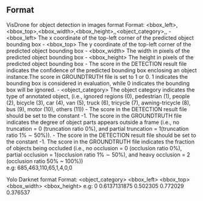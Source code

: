 ## Format

VisDrone for object detection in images format 
    Format: <bbox_left>,<bbox_top>,<bbox_width>,<bbox_height>,<score>,<object_category>,<truncation>,<occlusion>
        - <bbox_left>	The x coordinate of the top-left corner of the predicted object bounding box
        - <bbox_top>	The y coordinate of the top-left corner of the predicted object bounding box
        - <bbox_width>	The width in pixels of the predicted object bounding box
        - <bbox_height>	The height in pixels of the predicted object bounding box
        - <score>	The score in the DETECTION result file indicates the confidence of the predicted bounding 
                    box enclosing an object instance.The score in GROUNDTRUTH file is set to 1 or 0. 
                    1 indicates the bounding box is considered in evaluation, while 0 indicates the bounding box will be ignored.
        - <object_category>	The object category indicates the type of annotated object, 
                    (i.e., ignored regions (0), pedestrian (1), people (2), bicycle (3), car (4), van (5), 
                    truck (6), tricycle (7), awning-tricycle (8), bus (9), motor (10), others (11))
        - <truncation>	The score in the DETECTION result file should be set to the constant -1. 
                    The score in the GROUNDTRUTH file indicates the degree of object parts appears outside a frame 
                    (i.e., no truncation = 0 (truncation ratio 0%), and partial truncation = 1(truncation ratio 1% ∼ 50%)).
        - <occlusion>	The score in the DETECTION result file should be set to the constant -1. 
                        The score in the GROUNDTRUTH file indicates the fraction of objects being occluded 
                        (i.e., no occlusion = 0 (occlusion ratio 0%), partial occlusion = 1(occlusion ratio 1% ∼ 50%), 
                        and heavy occlusion = 2 (occlusion ratio 50% ~ 100%))  
    e.g: 685,463,110,65,1,4,0,0

Yolo Darknet format
    Format:  <object_category> <bbox_left> <bbox_top> <bbox_width> <bbox_height>
    e.g: 0 0.6137131875 0.502305 0.772029 0.376537